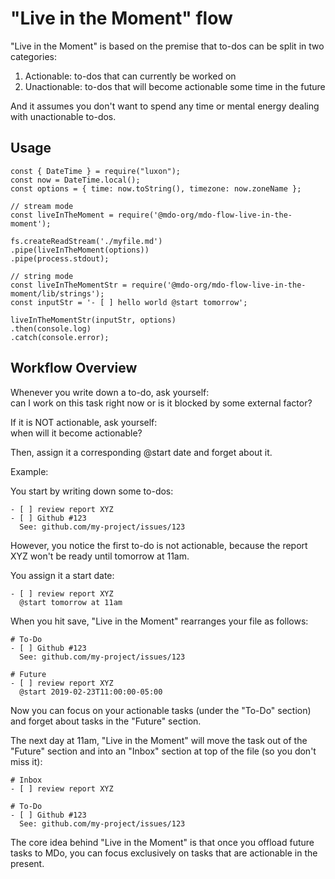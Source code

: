 # "Live in the Moment" flow

"Live in the Moment" is based on the premise that to-dos can be split in two categories:

1. Actionable: to-dos that can currently be worked on
2. Unactionable: to-dos that will become actionable some time in the future

And it assumes you don't want to spend any time or mental energy dealing with unactionable to-dos.

## Usage

```
const { DateTime } = require("luxon");
const now = DateTime.local();
const options = { time: now.toString(), timezone: now.zoneName };

// stream mode
const liveInTheMoment = require('@mdo-org/mdo-flow-live-in-the-moment');

fs.createReadStream('./myfile.md')
.pipe(liveInTheMoment(options))
.pipe(process.stdout);

// string mode
const liveInTheMomentStr = require('@mdo-org/mdo-flow-live-in-the-moment/lib/strings');
const inputStr = '- [ ] hello world @start tomorrow';

liveInTheMomentStr(inputStr, options)
.then(console.log)
.catch(console.error);
```

## Workflow Overview

Whenever you write down a to-do, ask yourself:  
can I work on this task right now or is it blocked by some external factor?

If it is NOT actionable, ask yourself:  
when will it become actionable?

Then, assign it a corresponding @start date and forget about it.

Example:

You start by writing down some to-dos:

```
- [ ] review report XYZ
- [ ] Github #123
  See: github.com/my-project/issues/123
```

However, you notice the first to-do is not actionable, because the report XYZ won't be ready until tomorrow at 11am.

You assign it a start date:

```
- [ ] review report XYZ
  @start tomorrow at 11am
```

When you hit save, "Live in the Moment" rearranges your file as follows:

```
# To-Do
- [ ] Github #123
  See: github.com/my-project/issues/123

# Future
- [ ] review report XYZ
  @start 2019-02-23T11:00:00-05:00
```

Now you can focus on your actionable tasks (under the "To-Do" section) and forget about tasks in the "Future" section.

The next day at 11am, "Live in the Moment" will move the task out of the "Future" section and into an "Inbox" section at top of the file (so you don't miss it):

```
# Inbox
- [ ] review report XYZ

# To-Do
- [ ] Github #123
  See: github.com/my-project/issues/123
```

The core idea behind "Live in the Moment" is that once you offload future tasks to MDo, you can focus exclusively on tasks that are actionable in the present.
